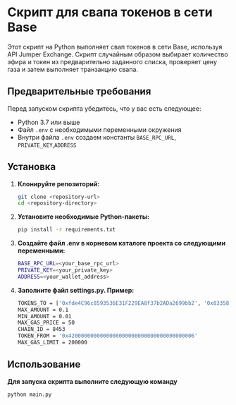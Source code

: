 # Скрипт для свапа токенов в сети Base

Этот скрипт на Python выполняет свап токенов в сети Base, используя API Jumper Exchange. Скрипт случайным образом выбирает количество эфира и токен из предварительно заданного списка, проверяет цену газа и затем выполняет транзакцию свапа.

## Предварительные требования

Перед запуском скрипта убедитесь, что у вас есть следующее:

- Python 3.7 или выше
- Файл `.env` с необходимыми переменными окружения
- Внутри файла `.env` создаем константы `BASE_RPC_URL`, `PRIVATE_KEY`,`ADDRESS`

## Установка

1. **Клонируйте репозиторий:**

   ```bash
   git clone <repository-url>
   cd <repository-directory>
   ```
2. **Установите необходимые Python-пакеты:**

     ```bash
    pip install -r requirements.txt
   ```
3. **Создайте файл .env в корневом каталоге проекта со следующими переменными:**

    ```bash
    BASE_RPC_URL=<your_base_rpc_url>
    PRIVATE_KEY=<your_private_key>
    ADDRESS=<your_wallet_address>
    ```

4. **Заполните файл settings.py. Пример:**

      ```bash
    TOKENS_TO = ['0xfde4C96c8593536E31F229EA8f37b2ADa2699bb2', '0x833589fCD6eDb6E08f4c7C32D4f71b54bdA02913']
    MAX_AMOUNT = 0.1
    MIN_AMOUNT = 0.01
    MAX_GAS_PRICE = 50
    CHAIN_ID = 8453
    TOKEN_FROM = '0x4200000000000000000000000000000000000006'
    MAX_GAS_LIMIT = 200000
    ```
## Использование 
 **Для запуска скрипта выполните следующую команду**
```bash
python main.py
   ```
